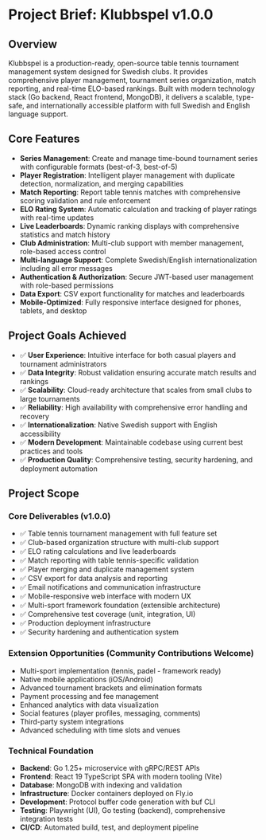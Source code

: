 # Project Brief: Klubbspel v1.0.0

## Overview
Klubbspel is a production-ready, open-source table tennis tournament management system designed for Swedish clubs. It provides comprehensive player management, tournament series organization, match reporting, and real-time ELO-based rankings. Built with modern technology stack (Go backend, React frontend, MongoDB), it delivers a scalable, type-safe, and internationally accessible platform with full Swedish and English language support.

## Core Features
- **Series Management**: Create and manage time-bound tournament series with configurable formats (best-of-3, best-of-5)
- **Player Registration**: Intelligent player management with duplicate detection, normalization, and merging capabilities
- **Match Reporting**: Report table tennis matches with comprehensive scoring validation and rule enforcement
- **ELO Rating System**: Automatic calculation and tracking of player ratings with real-time updates
- **Live Leaderboards**: Dynamic ranking displays with comprehensive statistics and match history
- **Club Administration**: Multi-club support with member management, role-based access control
- **Multi-language Support**: Complete Swedish/English internationalization including all error messages
- **Authentication & Authorization**: Secure JWT-based user management with role-based permissions
- **Data Export**: CSV export functionality for matches and leaderboards
- **Mobile-Optimized**: Fully responsive interface designed for phones, tablets, and desktop

## Project Goals Achieved
- ✅ **User Experience**: Intuitive interface for both casual players and tournament administrators
- ✅ **Data Integrity**: Robust validation ensuring accurate match results and rankings
- ✅ **Scalability**: Cloud-ready architecture that scales from small clubs to large tournaments
- ✅ **Reliability**: High availability with comprehensive error handling and recovery
- ✅ **Internationalization**: Native Swedish support with English accessibility
- ✅ **Modern Development**: Maintainable codebase using current best practices and tools
- ✅ **Production Quality**: Comprehensive testing, security hardening, and deployment automation

## Project Scope

### Core Deliverables (v1.0.0)
- ✅ Table tennis tournament management with full feature set
- ✅ Club-based organization structure with multi-club support
- ✅ ELO rating calculations and live leaderboards
- ✅ Match reporting with table tennis-specific validation
- ✅ Player merging and duplicate management system
- ✅ CSV export for data analysis and reporting
- ✅ Email notifications and communication infrastructure
- ✅ Mobile-responsive web interface with modern UX
- ✅ Multi-sport framework foundation (extensible architecture)
- ✅ Comprehensive test coverage (unit, integration, UI)
- ✅ Production deployment infrastructure
- ✅ Security hardening and authentication system

### Extension Opportunities (Community Contributions Welcome)
- Multi-sport implementation (tennis, padel - framework ready)
- Native mobile applications (iOS/Android)
- Advanced tournament brackets and elimination formats
- Payment processing and fee management
- Enhanced analytics with data visualization
- Social features (player profiles, messaging, comments)
- Third-party system integrations
- Advanced scheduling with time slots and venues

### Technical Foundation
- **Backend**: Go 1.25+ microservice with gRPC/REST APIs
- **Frontend**: React 19 TypeScript SPA with modern tooling (Vite)
- **Database**: MongoDB with indexing and validation
- **Infrastructure**: Docker containers deployed on Fly.io
- **Development**: Protocol buffer code generation with buf CLI
- **Testing**: Playwright (UI), Go testing (backend), comprehensive integration tests
- **CI/CD**: Automated build, test, and deployment pipeline